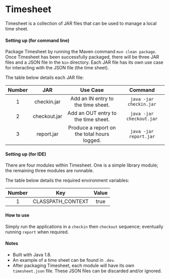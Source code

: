 # Timesheet
Timesheet is a collection of JAR files that can be used to manage a local time sheet.

#### Setting up (for command line)
Package Timesheet by running the Maven command `mvn clean package`. Once Timesheet has been successfully packaged, there 
will be three JAR files and a JSON file in the `bin` directory. Each JAR file has its own use case for interacting with 
the JSON file (the time sheet).

The table below details each JAR file: 

| Number           | JAR        | Use Case           | Command           | 
| :-------------: | :-------------: |  :-------------: |:-------------:| 
| 1 | checkin.jar| Add an IN entry to the time sheet. | `java -jar checkin.jar` | 
| 2 | checkout.jar| Add an OUT entry to the time sheet. | `java -jar checkout.jar` | 
| 3 | report.jar| Produce a report on the total hours logged. | `java -jar report.jar` | 

#### Setting up (for IDE)
There are four modules within Timesheet. One is a simple library module; the remaining three modules are runnable. 

The table below details the required environment variables:   

| Number           | Key        | Value           |  
| :-------------: | :-------------: |  :-------------: 
| 1 | CLASSPATH_CONTEXT| true |

#### How to use
Simply run the applications in a `checkin` then `checkout` sequence; eventually running `report` when required.

#### Notes 
* Built with Java 1.8. 
* An example of a time sheet can be found in `.dev`.  
* After packaging Timesheet, each module will have its own `timesheet.json` file. These JSON files
can be discarded and/or ignored.   